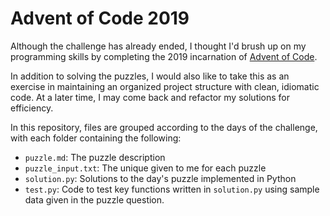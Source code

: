 # Advent of Code 2019

Although the challenge has already ended, I thought I'd brush up on my programming skills by completing the 2019 incarnation of [Advent of Code](https://adventofcode.com/2019/).

In addition to solving the puzzles, I would also like to take this as an exercise in maintaining an organized project structure with clean, idiomatic code.
At a later time, I may come back and refactor my solutions for efficiency.

In this repository, files are grouped according to the days of the challenge, with each folder containing the following:
- `puzzle.md`: The puzzle description
- `puzzle_input.txt`: The unique given to me for each puzzle
- `solution.py`: Solutions to the day's puzzle implemented in Python
- `test.py`: Code to test key functions written in `solution.py` using sample data given in the puzzle question.
